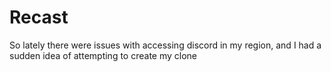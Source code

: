 # Recast
So lately there were issues with accessing discord in my region, and I had a sudden idea of attempting to create my clone